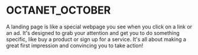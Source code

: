 # OCTANET_OCTOBER
A landing page is like a special webpage you see when you click on a link or an ad. It's designed to grab your attention and get you to do something specific, like buy a product or sign up for a service. It's all about making a great first impression and convincing you to take action!
